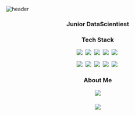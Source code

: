 ![header](https://capsule-render.vercel.app/api?type=slice&color=auto&height=300&section=header&text=TAEYANG&fontSize=90)
<h3 align="center"> Junior DataScientiest </h> 

<h3 align="center"> Tech Stack </h3> 

<p align="center">
<img src="https://img.shields.io/badge/Python-3766AB?style=flat-square&logo=Python&logoColor=white"/></a>&nbsp 
<img src="https://img.shields.io/badge/pandas-150458?style=flat-square&logo=pandas&logoColor=white"/></a>&nbsp 
<img src="https://img.shields.io/badge/NumPy-013243?style=flat-square&logo=NumPy&logoColor=white"/></a>&nbsp 
<img src="https://img.shields.io/badge/PyTorch-EE4C2C?style=flat-square&logo=PyTorch&logoColor=white"/></a>&nbsp 
<img src="https://img.shields.io/badge/TensorFlow-FF6F00?style=flat-square&logo=TensorFlow&logoColor=white"/></a>&nbsp 

<p align="center"> 
<img src="https://img.shields.io/badge/scikit-learn-F7931E?style=flat-square&logo=scikit-learn&logoColor=white"/></a>&nbsp 
<img src="https://img.shields.io/badge/Streamlit-FF4B4B?style=flat-square&logo=Streamlit&logoColor=white"/></a>&nbsp 
<img src="https://img.shields.io/badge/Tableau-E97627?style=flat-square&logo=Tableau&logoColor=white"/></a>&nbsp 
<img src="https://img.shields.io/badge/Figma-F24E1E?style=flat-square&logo=Figma&logoColor=white"/></a>&nbsp 
<img src="https://img.shields.io/badge/Jupyter-F37626?style=flat-square&logo=Jupyter&logoColor=white"/></a>&nbsp </p> 


<h3 align="center"> About Me </h3> 
<p align="center">
  <a href="노션주소">
    <img 
        src="http://img.shields.io/badge/Notion-000000?style=flat&logo=Notion&link=노션주소"
        style="height : auto; margin-left : 10px; margin-right : 10px;"/>
  </a></p> 
<h3 align="center"> <img src="https://ghchart.rshah.org/219138/taeyang1224"/> </h3>
